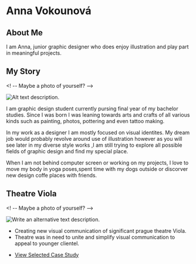 # Anna Vokounová

## About Me

 I am Anna, junior graphic designer who does enjoy illustration and play part in meaningful projects.

## My Story

<! -- Maybe a photo of yourself? -->

![Alt text description.](images/sutnar-headshot.png)

 I am graphic design student currently pursing final year of my bachelor studies. Since I was born I was leaning towards arts and crafts of all various kinds such as painting, photos, pottering and even tattoo making.

In my work as a designer I am mostly focused on visual identites. My dream job would probably revolve around use of illustration however as you will see later in my diverse style works ,I am still trying to explore all possible fields of graphic design and find my special place.

When I am not behind computer screen or working on my projects, I love to move my body in yoga poses,spent time with my dogs outside or discorver new design coffe places with friends.

## Theatre Viola
<! -- Maybe a photo of yourself? -->

![Write an alternative text description.](images/featured-project-01.png)

- Creating new visual communication of significant prague theatre Viola.
- Theatre was in need to unite and simplify visual communication to appeal to younger clientel.

<!-- A link to your case study -->

- [View Selected Case Study](case-study.md)
